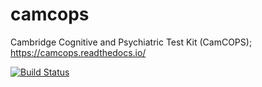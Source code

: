 # camcops
Cambridge Cognitive and Psychiatric Test Kit (CamCOPS);
https://camcops.readthedocs.io/

[![Build Status](https://travis-ci.org/RudolfCardinal/camcops.svg?branch=master)](https://travis-ci.org/RudolfCardinal/camcops)

